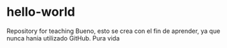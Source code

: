 # hello-world
Repository for teaching
Bueno, esto se crea con el fin de aprender, ya que nunca hania utilizado GitHub.
Pura vida
